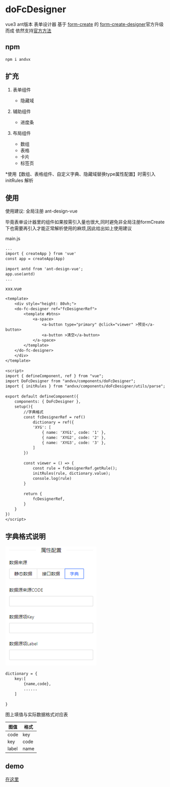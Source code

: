 #  doFcDesigner
vue3  ant版本 表单设计器 基于 [form-create](http://form-create.com/) 的 [form-create-designer](http://designer.form-create.com/guide/)官方升级而成 依然支持[官方方法](http://designer.form-create.com/guide/api.html#getrule)

## npm
```
npm i andvx
```

## 扩充

1. 表单组件
    - 隐藏域

2. 辅助组件
    - 进度条

3.  布局组件
    - 数组
    - 表格
    - 卡片
    - 标签页

*使用【数组、表格组件、自定义字典、隐藏域替换type属性配置】时需引入 initRules 解析

## 使用

使用建议: 全局注册 ant-design-vue 

毕竟表单设计器里的组件如果按需引入量也很大,同时避免非全局注册formCreate下也需要再引入才能正常解析使用的麻烦,因此给出如上使用建议

main.js
```
...
import { createApp } from 'vue'
const app = createApp(App)

import antd from 'ant-design-vue';
app.use(antd)
...
```

xxx.vue
```
<template>
    <div style="height: 80vh;">
    <do-fc-designer ref="fcDesignerRef">
        <template #btns>
            <a-space>
                <a-button type="primary" @click="viewer" >预览</a-button>
                <a-button >清空</a-button>
            </a-space>
        </template>
    </do-fc-designer>
    </div>
</template>

<script>
import { defineComponent, ref } from "vue";
import DoFcDesigner from "andvx/components/doFcDesigner";
import { initRules } from "andvx/components/doFcDesigner/utils/parse";

export default defineComponent({
    components: { DoFcDesigner },
    setup(){
        //字典格式
        const fcDesignerRef = ref()
            dictionary = ref({
            'XYG': [
                { name: 'XYG1', code: '1' },
                { name: 'XYG2', code: '2' },
                { name: 'XYG3', code: '3' },
            ]
        })

        const viewer = () => {            
            const rule = fcDesignerRef.getRule();
            initRules(rule, dictionary.value);
            console.log(rule)
        }

        return {
            fcDesignerRef,
        }
    }
})
</script>
```


## 字典格式说明
![字典格式](./assets/dictionary.png)

```
dictionary = {
    key:[
        {name,code},
        ......
    ]

}
```
图上填值与实际数据格式对应表

|  图值  | 格式  |
| ----  | ---- |
| code  | key   |
| key   | code  |
| label | name  |

## demo 

[在这里](../../src/views/form/fcDesigner.vue)
